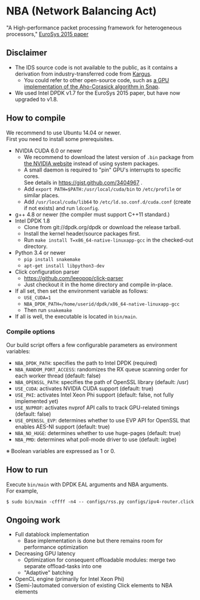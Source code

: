 # NBA (Network Balancing Act)
"A High-performance packet processing framework for heterogeneous processors," [EuroSys 2015 paper](http://an.kaist.ac.kr/~sbmoon/paper/intl-conf/2015-eurosys-nba.pdf)

## Disclaimer

* The IDS source code is not available to the public, as it contains a derivation from industry-transferred code from [Kargus](http://shader.kaist.edu/kargus/).
  - You could refer to other open-source code, such as [a GPU implementation of the Aho-Corasick algorithm in Snap](https://github.com/wbsun/g4c/blob/master/g4c_ac.h).
* We used Intel DPDK v1.7 for the EuroSys 2015 paper, but have now upgraded to v1.8.

## How to compile

We recommend to use Ubuntu 14.04 or newer.  
First you need to install some prerequisites.

* NVIDIA CUDA 6.0 or newer
  - We recommend to download the latest version of `.bin` package from [the NVIDIA website](https://developer.nvidia.com/cuda-downloads) instead of using system packages.
  - A small daemon is required to "pin" GPU's interrupts to specific cores.  
    See details in https://gist.github.com/3404967 .
  - Add `export PATH=$PATH:/usr/local/cuda/bin` to `/etc/profile` or similar places.
  - Add `/usr/local/cuda/lib64` to `/etc/ld.so.conf.d/cuda.conf` (create if not exists) and run `ldconfig`.
* g++ 4.8 or newer (the compiler must support C++11 standard.)
* Intel DPDK 1.8
  - Clone from git://dpdk.org/dpdk or download the release tarball.
  - Install the kernel header/source packages first.
  - Run `make install T=x86_64-native-linuxapp-gcc` in the checked-out directory.
* Python 3.4 or newer
  - `pip install snakemake`
  - `apt-get install libpython3-dev`
* Click configuration parser
  - https://github.com/leeopop/click-parser
  - Just checkout it in the home directory and compile in-place.
* If all set, then set the environment variable as follows:
  - `USE_CUDA=1`
  - `NBA_DPDK_PATH=/home/userid/dpdk/x86_64-native-linuxapp-gcc`
  - Then run `snakemake`
* If all is well, the executable is located in `bin/main`.

### Compile options

Our build script offers a few configurable parameters as environment variables:
* `NBA_DPDK_PATH`: specifies the path to Intel DPDK (required)
* `NBA_RANDOM_PORT_ACCESS`: randomizes the RX queue scanning order for each worker thread (default: false)
* `NBA_OPENSSL_PATH`: specifies the path of OpenSSL library (default: /usr)
* `USE_CUDA`: activates NVIDIA CUDA support (default: true)
* `USE_PHI`: activates Intel Xeon Phi support (default: false, not fully implemented yet)
* `USE_NVPROF`: activates nvprof API calls to track GPU-related timings (default: false)
* `USE_OPENSSL_EVP`: determines whether to use EVP API for OpenSSL that enables AES-NI support (default: true)
* `NBA_NO_HUGE`: determines whether to use huge-pages (default: true)
* `NBA_PMD`: determines what poll-mode driver to use (default: ixgbe)

※ Boolean variables are expressed as 1 or 0.

## How to run

Execute `bin/main` with DPDK EAL arguments and NBA arguments.  
For example,

```
$ sudo bin/main -cffff -n4 -- configs/rss.py configs/ipv4-router.click
```

## Ongoing work

* Full datablock implementation
  - Base implementation is done but there remains room for performance optimization
* Decreasing GPU latency
  - Optimization for consequent offloadable modules: merge two separate offload-tasks into one
  - "Adaptive" batching
* OpenCL engine (primarily for Intel Xeon Phi)
* (Semi-)automated conversion of existing Click elements to NBA elements
